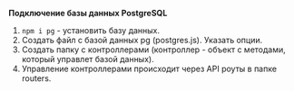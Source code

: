 **Подключение базы данных PostgreSQL**

1. `npm i pg` - установить базу данных.
2. Создать файл с базой данных pg (postgres.js). Указать опции.
3. Создать папку с контроллерами (контроллер - объект с методами, который управлет базой данных).
4. Управление контроллерами происходит через API роуты в папке routers.